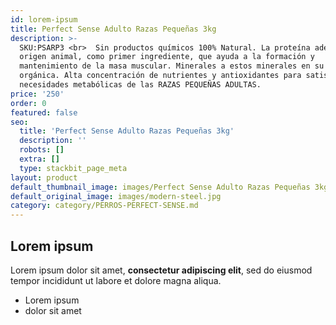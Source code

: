 ```yaml
---
id: lorem-ipsum
title: Perfect Sense Adulto Razas Pequeñas 3kg
description: >-
  SKU:PSARP3 <br>  Sin productos químicos 100% Natural. La proteína adecuada de
  origen animal, como primer ingrediente, que ayuda a la formación y
  mantenimiento de la masa muscular. Minerales a estos minerales en su forma
  orgánica. Alta concentración de nutrientes y antioxidantes para satisfacer las
  necesidades metabólicas de las RAZAS PEQUEÑAS ADULTAS.
price: '250'
order: 0
featured: false
seo:
  title: 'Perfect Sense Adulto Razas Pequeñas 3kg'
  description: ''
  robots: []
  extra: []
  type: stackbit_page_meta
layout: product
default_thumbnail_image: images/Perfect Sense Adulto Razas Pequeñas 3kg.jpg
default_original_image: images/modern-steel.jpg
category: category/PERROS-PERFECT-SENSE.md
---
```

## Lorem ipsum

Lorem ipsum dolor sit amet, **consectetur adipiscing elit**, sed do eiusmod tempor incididunt ut labore et dolore magna aliqua.

- Lorem ipsum
- dolor sit amet